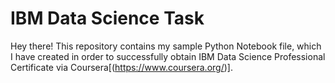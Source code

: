 # IBM Data Science Task
Hey there! This repository contains my sample Python Notebook file, which I have created in order to successfully obtain IBM Data Science Professional Certificate via Coursera[(https://www.coursera.org/)].
